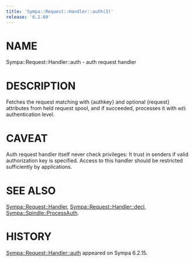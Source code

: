 ```yaml
---
title: 'Sympa::Request::Handler::auth(3)'
release: '6.2.60'
---
```


# NAME

Sympa::Request::Handler::auth - auth request handler

# DESCRIPTION

Fetches the request matching with {authkey} and optional {request} attributes
from held request spool,
and if succeeded, processes it with `md5` authentication level.

# CAVEAT

Auth request handler itself never check privileges:
It trust in senders if valid authorization key is specified.
Access to this handler should be restricted sufficiently by applications.

# SEE ALSO

[Sympa::Request::Handler](./Sympa-Request-Handler.3.md),
[Sympa::Request::Handler::decl](./Sympa-Request-Handler-decl.3.md),
[Sympa::Spindle::ProcessAuth](./Sympa-Spindle-ProcessAuth.3.md).

# HISTORY

[Sympa::Request::Handler::auth](./Sympa-Request-Handler-auth.3.md) appeared on Sympa 6.2.15.
